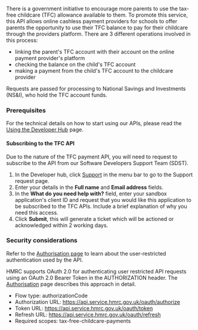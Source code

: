 There is a government initiative to encourage more parents to use the tax-free childcare (TFC) allowance available to them. To promote this service, this API allows online cashless payment providers for schools to offer parents the opportunity to use their TFC balance to pay for their childcare through the providers platform.
There are 3 different operations involved in this process:
- linking the parent's TFC account with their account on the online payment provider's platform
- checking the balance on the child's TFC account
- making a payment from the child's TFC account to the childcare provider

Requests are passed for processing to National Savings and Investments (NS&I), who hold the TFC account funds.

### Prerequisites

For the technical details on how to start using our APIs, please read the [Using the Developer Hub](https://developer.service.hmrc.gov.uk/api-documentation/docs/using-the-hub) page.

#### Subscribing to the TFC API

Due to the nature of the TFC payment API, you will need to request to subscribe to the API from our Software Developers Support Team (SDST).

1. In the Developer hub, click [Support](https://developer.service.hmrc.gov.uk/developer/support) in the menu bar to go to the Support request page.
2. Enter your details in the **Full name** and **Email address** fields.
3. In the **What do you need help with?** field, enter your sandbox application's client ID and request that you would like this application to be subscribed to the TFC APIs. Include a brief explanation of why you need this access.
4. Click **Submit**, this will generate a ticket which will be actioned or acknowledged within 2 working days.
 
### Security considerations

Refer to the [Authorisation page](https://developer.service.hmrc.gov.uk/api-documentation/docs/authorisation/user-restricted-endpoints) to learn about the user-restricted authentication used by the API.

HMRC supports OAuth 2.0 for authenticating user restricted API requests using an OAuth 2.0 Bearer Token in the AUTHORIZATION header. The [Authorisation](https://developer.service.hmrc.gov.uk/api-documentation/docs/authorisation) page describes this approach in detail.

- Flow type: authorizationCode
- Authorization URL: https://api.service.hmrc.gov.uk/oauth/authorize
- Token URL: https://api.service.hmrc.gov.uk/oauth/token
- Refresh URL: https://api.service.hmrc.gov.uk/oauth/refresh
- Required scopes: tax-free-childcare-payments
